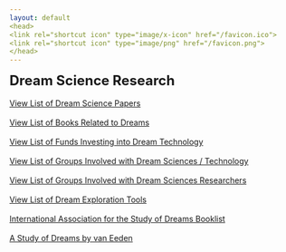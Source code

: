 ```yaml
---
layout: default
<head>
<link rel="shortcut icon" type="image/x-icon" href="/favicon.ico">
<link rel="shortcut icon" type="image/png" href="/favicon.png">
</head>
---
```


<b><font size="5">Dream Science Research</font></b>
<br>
<br>
[View List of Dream Science Papers](https://www.zotero.org/linkdaniel/collections/4SDA6EXF/items/CKR89TYY/item-list)
<br>
<br>
[View List of Books Related to Dreams](https://www.goodreads.com/review/list/95737422-link-daniel?ref=nav_mybooks&shelf=dreams)
<br>
<br>
[View List of Funds Investing into Dream Technology](https://www.notion.so/networkfoundation/210b521638de8045a9d6c5492fbcd140)
<br>
<br>
[View List of Groups Involved with Dream Sciences / Technology](https://www.notion.so/networkfoundation/210b521638de80f6bb09ff157eeec6d7)
<br>
<br>
[View List of Groups Involved with Dream Sciences Researchers](https://www.notion.so/networkfoundation/21cb521638de805bba3ace052ca8932c)
<br>
<br>
[View List of Dream Exploration Tools](https://www.notion.so/networkfoundation/21cb521638de806c9f30df6ac9c082ed)
<br>
<br>
[International Association for the Study of Dreams Booklist](https://www.asdreams.org/books-a-z/)
<br>
<br>
[A Study of Dreams by van Eeden](/dreamsvaneeden)
